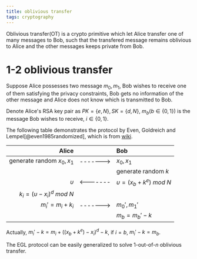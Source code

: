 ```yaml
---
title: oblivious transfer
tags: cryptography
---
```


Oblivious transfer(OT) is a crypto primitive which let Alice transfer one of many messages to Bob, such that the transfered message remains oblivious to Alice and the other messages keeps private from Bob.

# 1-2 oblivious transfer

Suppose Alice possesses two message $m_0, m_1$, Bob wishes to receive one of them satisfying the privacy constraints, Bob gets no information of the other message and Alice does not know which is transmitted to Bob.

Denote Alice's RSA key pair as $PK=\{e, N\}, SK=\{d, N\}$, $m_b$($b\in \{0, 1\}$) is the message Bob wishes to receive, $i\in \{0, 1\}$.

The following table demonstrates the protocol by Even, Goldreich and Lempel[@even1985randomized], which is from [wiki](https://en.wikipedia.org/wiki/Oblivious_transfer).

|                            Alice |            | Bob                           |
| -------------------------------: | :--------: | :---------------------------- |
|       generate random $x_0, x_1$ |  ------->  | $x_0, x_1$                    |
|                                  |            | generate random $k$           |
|                       $\upsilon$ |  <-------  | $\upsilon=(x_b+k^e)\ mod\ N$  |
| $k_i=(\upsilon - x_i)^d\ mod\ N$ |            |                               |
|                   $m_i'=m_i+k_i$ |  ------->  | $m_0',m_1'$                   |
|                                  |            | $m_b=m_b'-k$                  |

Actually, $m_i'-k=m_i+((x_b+k^e)-x_i)^d-k$, if $i=b$, $m_i'-k=m_b$.

The EGL protocol can be easily generalized to solve 1-out-of-$n$ oblivious transfer.
